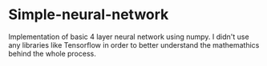 # Simple-neural-network
Implementation of basic 4 layer neural network using numpy. I didn't use any libraries like Tensorflow in order to better understand the mathemathics behind the whole process.
